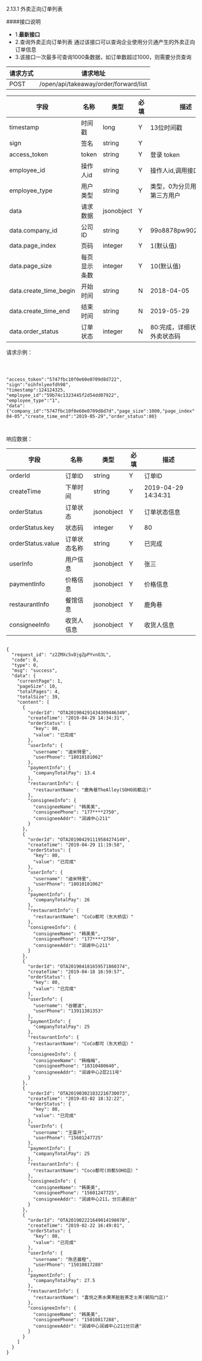 2.13.1 外卖正向订单列表

####接口说明
- 1.**最新接口**
- 2.查询外卖正向订单列表
  通过该接口可以查询企业使用分贝通产生的外卖正向订单信息
- 3.该接口一次最多可查询1000条数据，如订单数超过1000，则需要分页查询


请求方式|请求地址
----|---
POST|/open/api/takeaway/order/forward/list


字段|名称|类型|必填|描述
-----|-----|----|----|----
timestamp|时间戳 |long |Y|13位时间戳
sign|签名 |string |Y|
access_token|token | string |Y|登录 token
employee_id| 操作人id|string |Y|操作人id,调用接口人 id
employee_type| 用户类型|string|Y|类型，0为分贝用户，1为第三方用户
data |请求数据| jsonobject |Y|
data.company_id|公司ID |string |Y|99o8878pw902436748
data.page\_index |页码| integer | Y |1(默认值)
data.page\_size|每页显示条数| integer| Y |10(默认值)
data.create_time_begin|开始时间|string | N |2018-04-05
data.create_time_end |结束时间| string | N |2019-05-29
data.order_status|订单状态| integer| N |80:完成，详细状态码参照外卖状态码



请求示例：

```



"access_token":"5747fbc10f0e60e0709d8d722",
"sign":"oihfnlyeofdh98",
"timestamp":124124325,
"employee_id":"59b74c1323445f2d54dd07922",
"employee_type":"1",
"data":{"company_id":"5747fbc10f0e60e0709d8d7d","page_size":1000,"page_index":1,"create_time_begin":"2018-04-05","create_time_end":"2019-05-29","order_status":80}



```


响应数据：

字段|名称|类型|必填|描述
-----|-----|----|----|----
orderId| 订单ID|string |Y|订单ID
createTime|下单时间 |string |Y|2019-04-29 14:34:31
orderStatus|订单状态| jsonobject| Y |订单状态信息
orderStatus.key|状态码| integer | Y |80
orderStatus.value|订单状态名称| string| Y |已完成
userInfo|用户信息 |jsonobject | Y |张三
paymentInfo |价格信息| jsonobject | Y |价格信息
restaurantInfo|餐馆信息| jsonobject| Y |鹿角巷
consigneeInfo |收货人信息| jsonobject | Y | 收货人信息



```

{
  "request_id": "z2ZMXc5vDjgZpPYvnO3L",
  "code": 0,
  "type": 0,
  "msg": "success",
  "data": {
    "currentPage": 1,
    "pageSize": 10,
    "totalPages": 4,
    "totalSize": 39,
    "content": [
      {
        "orderId": "OTA201904291434309446349",
        "createTime": "2019-04-29 14:34:31",
        "orderStatus": {
          "key": 80,
          "value": "已完成"
        },
        "userInfo": {
          "username": "迪米特里",
          "userPhone": "18010181062"
        },
        "paymentInfo": {
          "companyTotalPay": 13.4
        },
        "restaurantInfo": {
          "restaurantName": "鹿角巷TheAlley(SOHO尚都店)"
        },
        "consigneeInfo": {
          "consigneeName": "韩美美",
          "consigneePhone": "177****2750",
          "consigneeAddr": "润诚中心211"
        }
      },
      {
        "orderId": "OTA201904291119584274149",
        "createTime": "2019-04-29 11:19:58",
        "orderStatus": {
          "key": 80,
          "value": "已完成"
        },
        "userInfo": {
          "username": "迪米特里",
          "userPhone": "18010181062"
        },
        "paymentInfo": {
          "companyTotalPay": 26
        },
        "restaurantInfo": {
          "restaurantName": "CoCo都可（东大桥店）"
        },
        "consigneeInfo": {
          "consigneeName": "韩美美",
          "consigneePhone": "177****2750",
          "consigneeAddr": "润诚中心211"
        }
      },
      {
        "orderId": "OTA201904181659571860374",
        "createTime": "2019-04-18 16:59:57",
        "orderStatus": {
          "key": 80,
          "value": "已完成"
        },
        "userInfo": {
          "username": "谷健波",
          "userPhone": "13911381353"
        },
        "paymentInfo": {
          "companyTotalPay": 25
        },
        "restaurantInfo": {
          "restaurantName": "CoCo都可（东大桥店）"
        },
        "consigneeInfo": {
          "consigneeName": "韩梅梅",
          "consigneePhone": "18310480640",
          "consigneeAddr": "润诚中心2层211号"
        }
      },
      {
        "orderId": "OTA201903021832216730073",
        "createTime": "2019-03-02 18:32:22",
        "orderStatus": {
          "key": 80,
          "value": "已完成"
        },
        "userInfo": {
          "username": "王蛋开",
          "userPhone": "15601247725"
        },
        "paymentInfo": {
          "companyTotalPay": 25
        },
        "restaurantInfo": {
          "restaurantName": "Coco都可(尚都SOHO店）"
        },
        "consigneeInfo": {
          "consigneeName": "韩美美",
          "consigneePhone": "15601247725",
          "consigneeAddr": "润诚中心211，分贝通前台"
        }
      },
      {
        "orderId": "OTA201902221649014198078",
        "createTime": "2019-02-22 16:49:01",
        "orderStatus": {
          "key": 80,
          "value": "已完成"
        },
        "userInfo": {
          "username": "陈丞晨橙",
          "userPhone": "15010817288"
        },
        "paymentInfo": {
          "companyTotalPay": 27.5
        },
        "restaurantInfo": {
          "restaurantName": "喜悦之茶水果茶脏脏茶芝士茶(朝阳门店)"
        },
        "consigneeInfo": {
          "consigneeName": "韩美美",
          "consigneePhone": "15010817288",
          "consigneeAddr": "润诚中心润诚中心211分贝通"
        }
      }
    ]
  }
}

```


